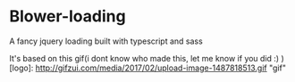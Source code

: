 # Blower-loading
A fancy jquery loading built with typescript and sass

It's based on this gif(i dont know who made this, let me know if you did :) )
[logo]: http://gifzui.com/media/2017/02/upload-image-1487818513.gif "gif"
